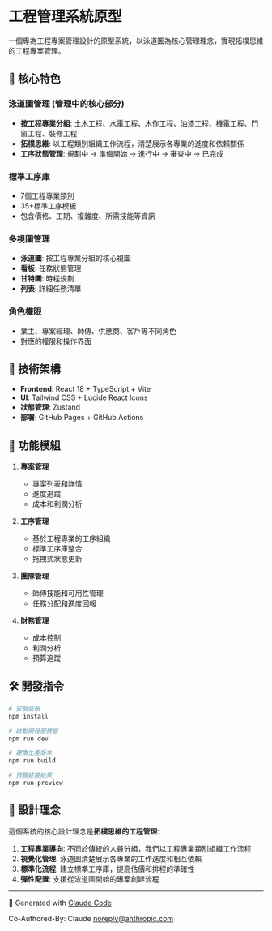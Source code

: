 # 工程管理系統原型

一個專為工程專案管理設計的原型系統，以泳道圖為核心管理理念，實現拓樸思維的工程專案管理。

## 🎯 核心特色

### 泳道圖管理 (管理中的核心部分)
- **按工程專業分組**: 土木工程、水電工程、木作工程、油漆工程、機電工程、門窗工程、裝修工程
- **拓樸思維**: 以工程類別組織工作流程，清楚展示各專業的進度和依賴關係
- **工序狀態管理**: 規劃中 → 準備開始 → 進行中 → 審查中 → 已完成

### 標準工序庫
- 7個工程專業類別
- 35+標準工序模板
- 包含價格、工期、複雜度、所需技能等資訊

### 多視圖管理
- **泳道圖**: 按工程專業分組的核心視圖
- **看板**: 任務狀態管理
- **甘特圖**: 時程規劃
- **列表**: 詳細任務清單

### 角色權限
- 業主、專案經理、師傅、供應商、客戶等不同角色
- 對應的權限和操作界面

## 🚀 技術架構

- **Frontend**: React 18 + TypeScript + Vite
- **UI**: Tailwind CSS + Lucide React Icons
- **狀態管理**: Zustand
- **部署**: GitHub Pages + GitHub Actions

## 📱 功能模組

1. **專案管理**
   - 專案列表和詳情
   - 進度追蹤
   - 成本和利潤分析

2. **工序管理**
   - 基於工程專業的工序組織
   - 標準工序庫整合
   - 拖拽式狀態更新

3. **團隊管理**
   - 師傅技能和可用性管理
   - 任務分配和進度回報

4. **財務管理**
   - 成本控制
   - 利潤分析
   - 預算追蹤

## 🛠 開發指令

```bash
# 安裝依賴
npm install

# 啟動開發服務器
npm run dev

# 建置生產版本
npm run build

# 預覽建置結果
npm run preview
```

## 🎨 設計理念

這個系統的核心設計理念是**拓樸思維的工程管理**:

1. **工程專業導向**: 不同於傳統的人員分組，我們以工程專業類別組織工作流程
2. **視覺化管理**: 泳道圖清楚展示各專業的工作進度和相互依賴
3. **標準化流程**: 建立標準工序庫，提高估價和排程的準確性
4. **彈性配置**: 支援從泳道圖開始的專案創建流程

---

🤖 Generated with [Claude Code](https://claude.ai/code)

Co-Authored-By: Claude <noreply@anthropic.com>

